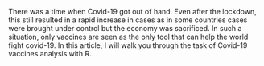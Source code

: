There was a time when Covid-19 got out of hand. Even after the lockdown, this still resulted in a rapid increase in cases as in some countries cases were brought under control but the economy was sacrificed. In such a situation, only vaccines are seen as the only tool that can help the world fight covid-19. In this article, I will walk you through the task of Covid-19 vaccines analysis with R.